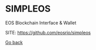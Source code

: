 # SIMPLEOS
 
 EOS Blockchain Interface & Wallet
 
 SITE: https://github.com/eosrio/simpleos

 [Go back](https://portable-linux-apps.github.io/apps.html)
